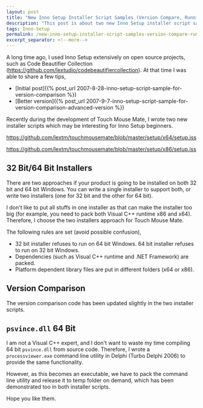 ```yaml
---
layout: post
title: "New Inno Setup Installer Script Samples (Version Compare, Running Processes)"
description: "This post is about two new Inno Setup installer script samples."
tags: Inno-Setup
permalink: /new-inno-setup-installer-script-samples-version-compare-running-processes-112b407de77e
excerpt_separator: <!--more-->
---
```

A long time ago, I used Inno Setup extensively on open source projects, such as Code Beautifier Collection (https://github.com/lextudio/codebeautifiercollection). At that time I was able to share a few tips,

* [Initial post]({% post_url 2007-8-28-inno-setup-script-sample-for-version-comparison %})
* [Better version]({% post_url 2007-9-7-inno-setup-script-sample-for-version-comparison-advanced-version %})

Recently during the development of Touch Mouse Mate, I wrote two new installer scripts which may be interesting for Inno Setup beginners.

https://github.com/lextm/touchmousemate/blob/master/setup/x64/setup.iss

https://github.com/lextm/touchmousemate/blob/master/setup/x86/setup.iss

<!--more-->
## 32 Bit/64 Bit Installers

There are two approaches if your product is going to be installed on both 32 bit and 64 bit Windows. You can write a single installer to support both, or write two installers (one for 32 bit and the other for 64 bit).

I don't like to put all stuffs in one installer as that can make the installer too big (for example, you need to pack both Visual C++ runtime x86 and x64). Therefore, I choose the two installers approach for Touch Mouse Mate.

The following rules are set (avoid possible confusion),

* 32 bit installer refuses to run on 64 bit Windows. 64 bit installer refuses to run on 32 bit Windows.
* Dependencies (such as Visual C++ runtime and .NET Framework) are packed.
* Platform dependent library files are put in different folders (x64 or x86).

## Version Comparison

The version comparison code has been updated slightly in the two installer scripts.

## `psvince.dll` 64 Bit

I am not a Visual C++ expert, and I don't want to waste my time compiling 64 bit `psvince.dll` from source code. Therefore, I wrote a `processviewer.exe` command line utility in Delphi (Turbo Delphi 2006) to provide the same functionality.

However, as this becomes an executable, we have to pack the command line utility and release it to temp folder on demand, which has been demonstrated too in both installer scripts.

Hope you like them.
